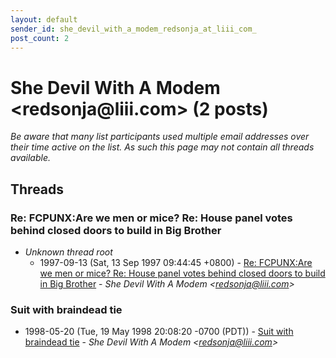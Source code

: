```yaml
---
layout: default
sender_id: she_devil_with_a_modem_redsonja_at_liii_com_
post_count: 2
---
```


# She Devil With A Modem <redsonja<span>@</span>liii.com> (2 posts)

_Be aware that many list participants used multiple email addresses over their time active on the list. As such this page may not contain all threads available._

## Threads

### Re: FCPUNX:Are we men or mice?  Re: House panel votes behind closed doors to build in Big Brother
+ _Unknown thread root_
  + 1997-09-13 (Sat, 13 Sep 1997 09:44:45 +0800) - [Re: FCPUNX:Are we men or mice?  Re: House panel votes behind closed doors to build in Big Brother](/archive/1997/09/f0bbd109dc8522c5a7b376a3301a5a02bc6e16672746556517ac9740233e8362) - _She Devil With A Modem \<redsonja@liii.com\>_

### Suit with braindead tie
+ 1998-05-20 (Tue, 19 May 1998 20:08:20 -0700 (PDT)) - [Suit with braindead tie](/archive/1998/05/ffbd24e46f1c66a601fa92d35b6db3353095f4ee0d123bc46b9f0397f37bd9c6) - _She Devil With A Modem \<redsonja@liii.com\>_

